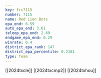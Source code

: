```yaml
---
key: frc7115
number: 7115
name: Red Lion Bots
epa_end: 6.59
auto_epa_end: 3.61
teleop_epa_end: 2.69
endgame_epa_end: 0.29
winrate: 0.4
district_epa_rank: 147
district_epa_percentile: 0.2181
type: Team
---
```

[[2024txcle]]
[[2024txcmp2]]
[[2024txhou]]
